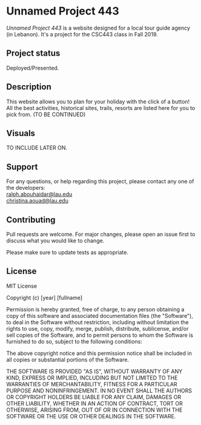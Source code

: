 # Unnamed Project 443

*Unnamed Project 443* is a website designed for a local tour guide agency (in Lebanon). It's a project for the CSC443 class in Fall 2019.

## Project status
Deployed/Presented.

## Description
This website allows you to plan for your holiday with the click of a button! All the best activities, historical sites, trails, resorts are listed here for you to pick from. (TO BE CONTINUED)

## Visuals
TO INCLUDE LATER ON.

## Support
For any questions, or help regarding this project, please contact any one of the developers: \
ralph.abouhaidar@lau.edu \
christina.aouad@lau.edu 

## Contributing
Pull requests are welcome. For major changes, please open an issue first to discuss what you would like to change.

Please make sure to update tests as appropriate.

## License
MIT License

Copyright (c) [year] [fullname]

Permission is hereby granted, free of charge, to any person obtaining a copy
of this software and associated documentation files (the "Software"), to deal
in the Software without restriction, including without limitation the rights
to use, copy, modify, merge, publish, distribute, sublicense, and/or sell
copies of the Software, and to permit persons to whom the Software is
furnished to do so, subject to the following conditions:

The above copyright notice and this permission notice shall be included in all
copies or substantial portions of the Software.

THE SOFTWARE IS PROVIDED "AS IS", WITHOUT WARRANTY OF ANY KIND, EXPRESS OR
IMPLIED, INCLUDING BUT NOT LIMITED TO THE WARRANTIES OF MERCHANTABILITY,
FITNESS FOR A PARTICULAR PURPOSE AND NONINFRINGEMENT. IN NO EVENT SHALL THE
AUTHORS OR COPYRIGHT HOLDERS BE LIABLE FOR ANY CLAIM, DAMAGES OR OTHER
LIABILITY, WHETHER IN AN ACTION OF CONTRACT, TORT OR OTHERWISE, ARISING FROM,
OUT OF OR IN CONNECTION WITH THE SOFTWARE OR THE USE OR OTHER DEALINGS IN THE
SOFTWARE.
